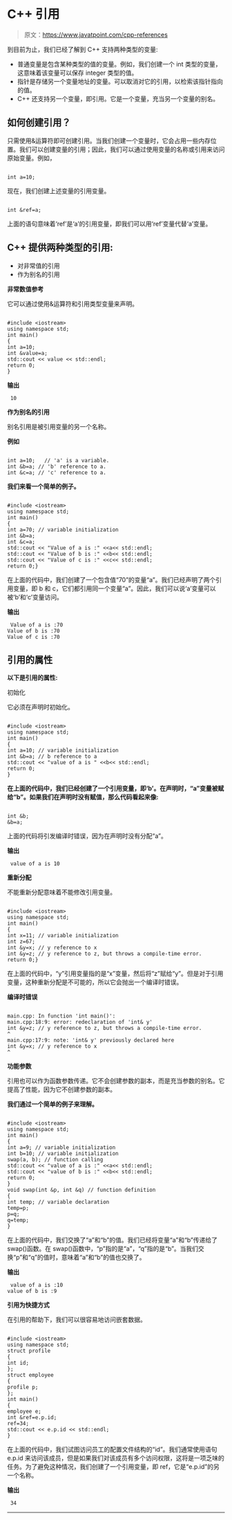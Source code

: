 # C++ 引用

> 原文：<https://www.javatpoint.com/cpp-references>

到目前为止，我们已经了解到 C++ 支持两种类型的变量:

*   普通变量是包含某种类型的值的变量。例如，我们创建一个 int 类型的变量，这意味着该变量可以保存 integer 类型的值。
*   指针是存储另一个变量地址的变量。可以取消对它的引用，以检索该指针指向的值。
*   C++ 还支持另一个变量，即引用。它是一个变量，充当另一个变量的别名。

## 如何创建引用？

只需使用&运算符即可创建引用。当我们创建一个变量时，它会占用一些内存位置。我们可以创建变量的引用；因此，我们可以通过使用变量的名称或引用来访问原始变量。例如，

```

int a=10;

```

现在，我们创建上述变量的引用变量。

```

int &ref=a;

```

上面的语句意味着‘ref’是‘a’的引用变量，即我们可以用‘ref’变量代替‘a’变量。

## C++ 提供两种类型的引用:

*   对非常值的引用
*   作为别名的引用

**非常数值参考**

它可以通过使用&运算符和引用类型变量来声明。

```

#include <iostream>
using namespace std;
int main()
{
int a=10;
int &value=a;
std::cout << value << std::endl;
return 0;
}

```

**输出**

```
 10 

```

**作为别名的引用**

别名引用是被引用变量的另一个名称。

**例如**

```

int a=10;   // 'a' is a variable.
int &b=a; // 'b' reference to a.
int &c=a; // 'c' reference to a.

```

**我们来看一个简单的例子。**

```

#include <iostream>
using namespace std;
int main()
{
int a=70; // variable initialization
int &b=a;
int &c=a;
std::cout << "Value of a is :" <<a<< std::endl;
std::cout << "Value of b is :" <<b<< std::endl;
std::cout << "Value of c is :" <<c<< std::endl;
return 0;}

```

在上面的代码中，我们创建了一个包含值“70”的变量“a”。我们已经声明了两个引用变量，即 b 和 c，它们都引用同一个变量“a”。因此，我们可以说‘a’变量可以被‘b’和‘c’变量访问。

**输出**

```
 Value of a is :70 
Value of b is :70 
Value of c is :70 

```

## 引用的属性

**以下是引用的属性:**

初始化

它必须在声明时初始化。

```

#include <iostream>
using namespace std;
int main()
{
int a=10; // variable initialization
int &b=a; // b reference to a
std::cout << "value of a is " <<b<< std::endl;
return 0;
}

```

**在上面的代码中，我们已经创建了一个引用变量，即‘b’。在声明时，“a”变量被赋给“b”。如果我们在声明时没有赋值，那么代码看起来像:**

```

int &b;
&b=a;  

```

上面的代码将引发编译时错误，因为在声明时没有分配“a”。

**输出**

```
 value of a is 10 

```

**重新分配**

不能重新分配意味着不能修改引用变量。

```

#include <iostream>
using namespace std;
int main()
{
int x=11; // variable initialization
int z=67;
int &y=x; // y reference to x
int &y=z; // y reference to z, but throws a compile-time error.
return 0;}

```

在上面的代码中，“y”引用变量指的是“x”变量，然后将“z”赋给“y”。但是对于引用变量，这种重新分配是不可能的，所以它会抛出一个编译时错误。

**编译时错误**

```

main.cpp: In function 'int main()':
main.cpp:18:9: error: redeclaration of 'int& y'
int &y=z; // y reference to z, but throws a compile-time error.
^
main.cpp:17:9: note: 'int& y' previously declared here
int &y=x; // y reference to x
^

```

**功能参数**

引用也可以作为函数参数传递。它不会创建参数的副本，而是充当参数的别名。它提高了性能，因为它不创建参数的副本。

**我们通过一个简单的例子来理解。**

```

#include <iostream>
using namespace std;
int main()
{
int a=9; // variable initialization
int b=10; // variable initialization
swap(a, b); // function calling
std::cout << "value of a is :" <<a<< std::endl;
std::cout << "value of b is :" <<b<< std::endl;
return 0;
}
void swap(int &p, int &q) // function definition
{
int temp; // variable declaration
temp=p;
p=q;
q=temp;
}

```

在上面的代码中，我们交换了“a”和“b”的值。我们已经将变量“a”和“b”传递给了 swap()函数。在 swap()函数中，“p”指的是“a”，“q”指的是“b”。当我们交换“p”和“q”的值时，意味着“a”和“b”的值也交换了。

**输出**

```
 value of a is :10 
value of b is :9 

```

**引用为快捷方式**

在引用的帮助下，我们可以很容易地访问嵌套数据。

```

#include <iostream>
using namespace std;
struct profile
{
int id;
};
struct employee
{
profile p;
};
int main()
{
employee e;
int &ref=e.p.id;
ref=34;
std::cout << e.p.id << std::endl;
}

```

在上面的代码中，我们试图访问员工的配置文件结构的“id”。我们通常使用语句 e.p.id 来访问该成员，但是如果我们对该成员有多个访问权限，这将是一项乏味的任务。为了避免这种情况，我们创建了一个引用变量，即 ref，它是“e.p.id”的另一个名称。

**输出**

```
 34 

```

* * *